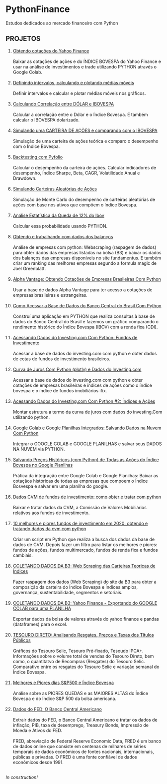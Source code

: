 # PythonFinance

Estudos dedicados ao mercado financeiro com Python

## PROJETOS

1. [Obtendo cotações do Yahoo Finance](https://github.com/devscie/PythonFinance/blob/master/01_Python_Finance.ipynb)<br><br>
Baixar as cotações de ações e do ÍNDICE BOVESPA do Yahoo Finance e usar na análise de investimentos e trade utilizando PYTHON através o Google Colab.<br><br>
2. [Definindo intervalos, calculando e plotando médias móveis](https://github.com/devscie/PythonFinance/blob/master/02_Python_Finance.ipynb)<br><br>
Definir intervalos e calcular e plotar médias móveis nos gráficos.<br><br>
3. [Calculando Correlação entre DÓLAR e IBOVESPA](https://github.com/devscie/PythonFinance/blob/master/03_Python_Finance.ipynb)<br><br>
Calcular a correlação entre o Dólar e o Índice Bovespa. E também calcular o IBOVESPA dolarizado.<br><br>
4. [Simulando uma CARTEIRA DE AÇÕES e comparando com o IBOVESPA](https://github.com/devscie/PythonFinance/blob/master/04_Python_Finance_V2.ipynb)<br><br>
Simulação de uma carteira de ações teórica e comparo o desempenho com o Índice Bovespa.<br><br>
5. [Backtesting com Pyfolio](https://github.com/devscie/PythonFinance/blob/master/05_Python_Finance.ipynb)<br><br>
Calcular o desempenho da carteira de ações. Calcular indicadores de desempenho, Índice Sharpe, Beta, CAGR, Volatilidade Anual e Drawdown.<br><br>
6. [Simulando Carteiras Aleatórias de Ações](https://github.com/devscie/PythonFinance/blob/master/06_Python_Finance.ipynb)<br><br>
Simulação de Monte Carlo do desempenho de carteiras aleatórias de ações com base nos ativos que compõem o índice Bovespa.<br><br>
7. [Análise Estatística da Queda de 12% do Ibov](https://github.com/devscie/PythonFinance/blob/master/07_Python_Finance.ipynb)<br><br>
Calcular essa probabilidade usando PYTHON.<br><br>
8. [Obtendo e trabalhando com dados dos balanços](https://github.com/devscie/PythonFinance/blob/master/08_Python_Finance.ipynb)<br><br>
Análise de empresas com python: Webscraping (raspagem de dados) para obter dados das empresas listadas na bolsa (B3) e baixar os dados dos balanços das empresas disponíveis no site fundamentus. E também criar um ranking das melhores empresas segundo a formula magic de Joel Greenblatt.<br><br>
9. [Alpha Vantage: Obtendo Cotações de Empresas Brasileiras Com Python](https://github.com/devscie/PythonFinance/blob/master/09_Python_Finance.ipynb)<br><br>
Usar a base de dados Alpha Vantage para ter acesso a cotações de empresas brasileiras e estrangeiras.<br><br>
10. [Como Acessar a Base de Dados do Banco Central do Brasil Com Python](https://github.com/devscie/PythonFinance/blob/master/10_Python_Finance.ipynb)<br><br>
Construí uma aplicação em PYTHON que realiza consultas à base de dados do Banco Central do Brasil e fazemos um gráfico comparando o rendimento histórico do Índice Bovespa (IBOV) com a renda fixa (CDI).<br><br>
11. [Acessando Dados do Investing.com Com Python: Fundos de Investimento](https://github.com/devscie/PythonFinance/blob/master/11_Python_Finance.ipynb)<br><br>
Acessar a base de dados do investing.com com python e obter dados de cotas de fundos de investimento brasileiros.<br><br>
12. [Curva de Juros Com Python (plotly) e Dados do Investing.com](https://github.com/devscie/PythonFinance/blob/master/12_Python_Finance.ipynb)<br><br>
Acessar a base de dados do investing.com com python e obter cotações de empresas brasileiras e índices de ações como o índice bovespa e o índice de fundos imobiliários ifix.<br><br>
13. [Acessando Dados do Investing.com Com Python #2: Índices e Ações](https://github.com/devscie/PythonFinance/blob/master/13_Python_Finance.ipynb)<br><br>
Montar estrutura a termo da curva de juros com dados do investing.Com utilizando python.<br><br>
14. [Google Colab e Google Planilhas Integrados: Salvando Dados na Nuvem Com Python](https://github.com/devscie/PythonFinance/blob/master/14_Python_Finance.ipynb)<br><br>
Integrar o GOOGLE COLAB e GOOGLE PLANILHAS e salvar seus DADOS NA NUVEM via PYTHON.<br><br>
15. [Salvando Preços Históricos (com Python) de Todas as Ações do Índice Bovespa no Google Planilhas](https://github.com/devscie/PythonFinance/blob/master/15_Python_Finance.ipynb)<br><br>
Prática da integração entre Google Colab e Google Planilhas:  Baixar as cotaçãos históricas de todas as empresas que compoem o Índice Bosvespa e salvar em uma planilha do google.<br><br>
16. [Dados CVM de fundos de investimento: como obter e tratar com python](https://github.com/devscie/PythonFinance/blob/master/16_Python_Finance.ipynb)<br><br>
Baixar e tratar dados da CVM, a Comissão de Valores Mobiliários relativos aos fundos de investimento.<br><br>
17. [10 melhores e piores fundos de investimento em 2020: obtendo e tratando dados da cvm com python](https://github.com/devscie/PythonFinance/blob/master/17_Python_Finance.ipynb)<br><br>
Criar um script em Python que realiza a busca dos dados da base de dados de CVM. Depois fazer um filtro para listar os melhores e piores: fundos de ações, fundos multimercado, fundos de renda fixa e fundos cambiais.<br><br>
18. [COLETANDO DADOS DA B3: Web Scraping das Carteiras Teoricas de Índices](https://github.com/devscie/PythonFinance/blob/master/18_Python_Finance.ipynb)<br><br>
Fazer raspagem dos dados (Web Scraping) do site da B3 para obter a composição da carteira do Índice Bovespa e Índices amplos, governança, sustentabilidade, segmentos e setoriais.<br><br>
19. [COLETANDO DADOS DA B3: Yahoo Finance - Exportando do GOOGLE COLAB para uma PLANILHA](https://github.com/devscie/PythonFinance/blob/master/19_Python_Finance.ipynb)<br><br>
Exportar dados da bolsa de valores através do yahoo finance e pandas (dataframes) para o excel.<br><br>
20. [TESOURO DIRETO: Analisando Resgates, Preços e Taxas dos Títulos Públicos](https://github.com/devscie/PythonFinance/blob/master/20_Python_Finance.ipynb)<br><br>
Gráficos do Tesouro Selic, Tesouro Pré-fixado, Tesoudo IPCA+. Informações sobre o volume total de vendas do Tesouro Direto, bem como, o quantitatvo de Recompras (Resgates) do Tesouro Selic. Comparativo entre os resgates do Tesouro Selic e variação semanal do Índice Bovespa.<br><br>
21. [Melhores e Piores dias S&P500 e Índice Bovespa](https://github.com/devscie/PythonFinance/blob/master/21_Python_Finance.ipynb)<br><br>
Análise sobre as PIORES QUEDAS e as MAIORES ALTAS do Índice Bovespa e do Índice S&P 500 da bolsa americana.<br><br>
22. [Dados do FED: O Banco Central Americano](https://github.com/devscie/PythonFinance/blob/master/22_Python_Finance.ipynb)<br><br>
Extrair dados do FED, o Banco Central Americano e tratar os dados de inflação, PIB, taxa de desemprego, Treasury Bonds, Impressão de Moeda e Ativos do FED.<br><br>FRED, abreviação de Federal Reserve Economic Data, FRED é um banco de dados online que consiste em centenas de milhares de séries temporais de dados econômicos de fontes nacionais, internacionais, públicas e privadas. O FRED é uma fonte confiável de dados econômicos desde 1991.<br><br>


*In construction!*
